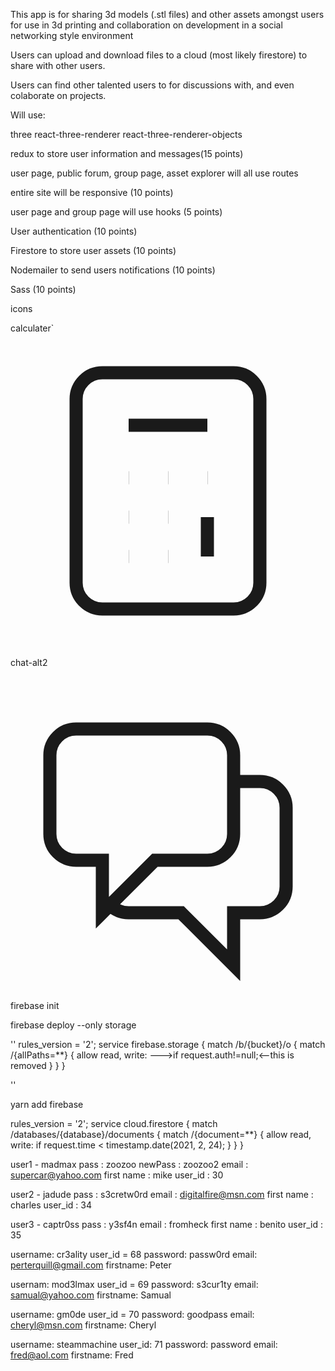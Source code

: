 This app is for sharing 3d models (.stl files) and other assets amongst users for use in
3d printing and collaboration on development in a social networking style environment

Users can upload and download files to a cloud (most likely firestore) to share with other users. 

Users can find other talented users to for discussions with, and even colaborate on projects.



Will use:

three
react-three-renderer
react-three-renderer-objects

redux to store user information and messages(15 points)

user page, public forum, group page, asset explorer will all use routes

entire site will be responsive (10 points)

user page and group page will use hooks (5 points)

User authentication (10 points)

Firestore to store user assets (10 points)

Nodemailer to send users notifications (10 points)

Sass (10 points)

icons

calculater`
<svg xmlns="http://www.w3.org/2000/svg" fill="none" viewBox="0 0 24 24" stroke="currentColor">
  <path strokeLinecap="round" strokeLinejoin="round" strokeWidth={2} d="M9 7h6m0 10v-3m-3 3h.01M9 17h.01M9 14h.01M12 14h.01M15 11h.01M12 11h.01M9 11h.01M7 21h10a2 2 0 002-2V5a2 2 0 00-2-2H7a2 2 0 00-2 2v14a2 2 0 002 2z" />
</svg>

chat-alt2

<svg xmlns="http://www.w3.org/2000/svg" fill="none" viewBox="0 0 24 24" stroke="currentColor">
  <path strokeLinecap="round" strokeLinejoin="round" strokeWidth={2} d="M17 8h2a2 2 0 012 2v6a2 2 0 01-2 2h-2v4l-4-4H9a1.994 1.994 0 01-1.414-.586m0 0L11 14h4a2 2 0 002-2V6a2 2 0 00-2-2H5a2 2 0 00-2 2v6a2 2 0 002 2h2v4l.586-.586z" />
</svg>

firebase init

firebase deploy --only storage

''
rules_version = '2';
service firebase.storage {
  match /b/{bucket}/o {
    match /{allPaths=**} {
      allow read, write:   --->if request.auth!=null;<--this is removed
    }
  }
}

''

yarn add firebase 

<!-- ----non secure firebase rules------- -->
rules_version = '2';
service cloud.firestore {
  match /databases/{database}/documents {
    match /{document=**} {
      allow read, write: if
          request.time < timestamp.date(2021, 2, 24);
    }
  }
}

<!-- users -->
user1 - madmax
pass : zoozoo 
newPass : zoozoo2
email : supercar@yahoo.com
first name : mike
user_id : 30

user2 - jadude
pass : s3cretw0rd
email : digitalfire@msn.com
first name : charles
user_id : 34

user3 - captr0ss
pass : y3sf4n
email : fromheck
first name : benito
user_id : 35

<!-- sudo users with real profiles -->

username: cr3ality
user_id = 68
password: passw0rd
email: perterquill@gmail.com
firstname: Peter

usernam: mod3lmax
user_id = 69
password: s3cur1ty
email: samual@yahoo.com
firstname: Samual

username: gm0de
user_id = 70
password: goodpass
email: cheryl@msn.com
firstname: Cheryl

username: steammachine
user_id: 71
password: password
email: fred@aol.com
firstname: Fred